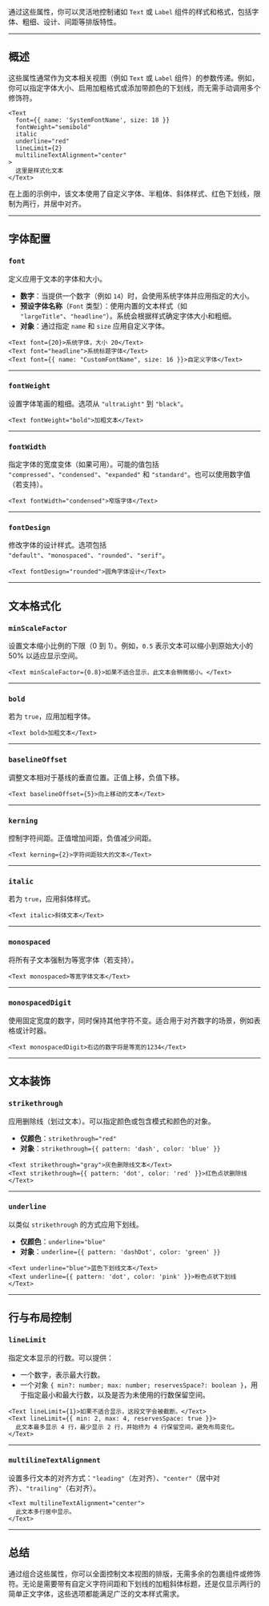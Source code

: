 通过这些属性，你可以灵活地控制诸如 `Text` 或 `Label` 组件的样式和格式，包括字体、粗细、设计、间距等排版特性。

---

## 概述

这些属性通常作为文本相关视图（例如 `Text` 或 `Label` 组件）的参数传递。例如，你可以指定字体大小、启用加粗格式或添加带颜色的下划线，而无需手动调用多个修饰符。

```tsx
<Text
  font={{ name: 'SystemFontName', size: 18 }}
  fontWeight="semibold"
  italic
  underline="red"
  lineLimit={2}
  multilineTextAlignment="center"
>
  这里是样式化文本
</Text>
```

在上面的示例中，该文本使用了自定义字体、半粗体、斜体样式、红色下划线，限制为两行，并居中对齐。

---

## 字体配置

### `font`

定义应用于文本的字体和大小。

- **数字**：当提供一个数字（例如 `14`）时，会使用系统字体并应用指定的大小。
- **预设字体名称**（`Font` 类型）：使用内置的文本样式（如 `"largeTitle"`、`"headline"`）。系统会根据样式确定字体大小和粗细。
- **对象**：通过指定 `name` 和 `size` 应用自定义字体。

```tsx
<Text font={20}>系统字体，大小 20</Text>
<Text font="headline">系统标题字体</Text>
<Text font={{ name: "CustomFontName", size: 16 }}>自定义字体</Text>
```

---

### `fontWeight`

设置字体笔画的粗细。选项从 `"ultraLight"` 到 `"black"`。

```tsx
<Text fontWeight="bold">加粗文本</Text>
```

---

### `fontWidth`

指定字体的宽度变体（如果可用）。可能的值包括 `"compressed"`、`"condensed"`、`"expanded"` 和 `"standard"`。也可以使用数字值（若支持）。

```tsx
<Text fontWidth="condensed">窄版字体</Text>
```

---

### `fontDesign`

修改字体的设计样式。选项包括 `"default"`、`"monospaced"`、`"rounded"`、`"serif"`。

```tsx
<Text fontDesign="rounded">圆角字体设计</Text>
```

---

## 文本格式化

### `minScaleFactor`

设置文本缩小比例的下限（0 到 1）。例如，`0.5` 表示文本可以缩小到原始大小的 50% 以适应显示空间。

```tsx
<Text minScaleFactor={0.8}>如果不适合显示，此文本会稍微缩小。</Text>
```

---

### `bold`

若为 `true`，应用加粗字体。

```tsx
<Text bold>加粗文本</Text>
```

---

### `baselineOffset`

调整文本相对于基线的垂直位置。正值上移，负值下移。

```tsx
<Text baselineOffset={5}>向上移动的文本</Text>
```

---

### `kerning`

控制字符间距。正值增加间距，负值减少间距。

```tsx
<Text kerning={2}>字符间距较大的文本</Text>
```

---

### `italic`

若为 `true`，应用斜体样式。

```tsx
<Text italic>斜体文本</Text>
```

---

### `monospaced`

将所有子文本强制为等宽字体（若支持）。

```tsx
<Text monospaced>等宽字体文本</Text>
```

---

### `monospacedDigit`

使用固定宽度的数字，同时保持其他字符不变。适合用于对齐数字的场景，例如表格或计时器。

```tsx
<Text monospacedDigit>右边的数字将是等宽的1234</Text>
```

---

## 文本装饰

### `strikethrough`

应用删除线（划过文本）。可以指定颜色或包含模式和颜色的对象。

- **仅颜色**：`strikethrough="red"`
- **对象**：`strikethrough={{ pattern: 'dash', color: 'blue' }}`

```tsx
<Text strikethrough="gray">灰色删除线文本</Text>
<Text strikethrough={{ pattern: 'dot', color: 'red' }}>红色点状删除线</Text>
```

---

### `underline`

以类似 `strikethrough` 的方式应用下划线。

- **仅颜色**：`underline="blue"`
- **对象**：`underline={{ pattern: 'dashDot', color: 'green' }}`

```tsx
<Text underline="blue">蓝色下划线文本</Text>
<Text underline={{ pattern: 'dot', color: 'pink' }}>粉色点状下划线</Text>
```

---

## 行与布局控制

### `lineLimit`

指定文本显示的行数。可以提供：

- 一个数字，表示最大行数。
- 一个对象 `{ min?: number; max: number; reservesSpace?: boolean }`，用于指定最小和最大行数，以及是否为未使用的行数保留空间。

```tsx
<Text lineLimit={1}>如果不适合显示，这段文字会被截断。</Text>
<Text lineLimit={{ min: 2, max: 4, reservesSpace: true }}>
  此文本最多显示 4 行，最少显示 2 行，并始终为 4 行保留空间，避免布局变化。
</Text>
```

---

### `multilineTextAlignment`

设置多行文本的对齐方式：`"leading"`（左对齐）、`"center"`（居中对齐）、`"trailing"`（右对齐）。

```tsx
<Text multilineTextAlignment="center">
  此文本多行居中显示。
</Text>
```

---

## 总结

通过组合这些属性，你可以全面控制文本视图的排版，无需多余的包裹组件或修饰符。无论是需要带有自定义字符间距和下划线的加粗斜体标题，还是仅显示两行的简单正文字体，这些选项都能满足广泛的文本样式需求。